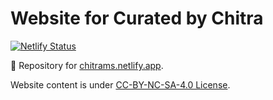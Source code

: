 # Website for Curated by Chitra

<!-- badges: start -->
[![Netlify Status](https://api.netlify.com/api/v1/badges/ed84becb-3bfa-4bdd-baf8-1eed8034c04e/deploy-status)](https://app.netlify.com/sites/chitrams/deploys)
<!-- badges: end -->

👋 Repository for [chitrams.netlify.app]([https://rlille.fr](https://chitrams.netlify.app/)).

Website content is under [CC-BY-NC-SA-4.0 License](https://creativecommons.org/licenses/by-nc-sa/4.0/).

